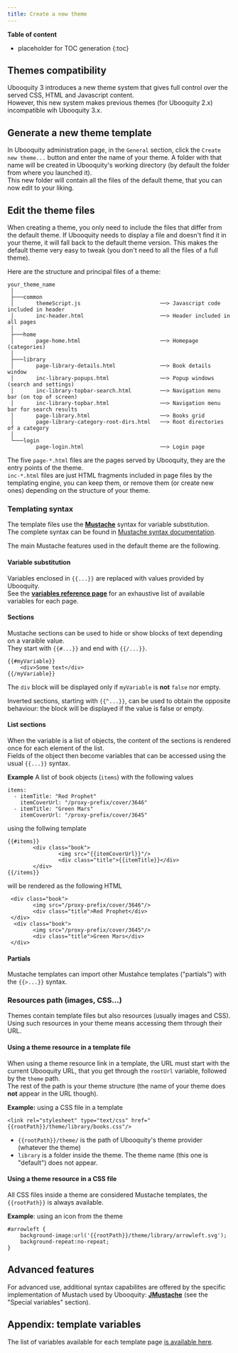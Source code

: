 ```yaml
---
title: Create a new theme
---
```


**Table of content**

* placeholder for TOC generation
{:toc}

## Themes compatibility

Ubooquity 3 introduces a new theme system that gives full control over the served CSS, HTML and Javascript content.   
However, this new system makes previous themes (for Ubooquity 2.x) incompatible wih Ubooquity 3.x.

## Generate a new theme template

In Ubooquity administration page, in the `General` section, click the `Create new theme...` button and enter the name of your theme. A folder with that name will be created in Ubooquity's working directory (by default the folder from where you launched it).  
This new folder will contain all the files of the default theme, that you can now edit to your liking.


## Edit the theme files

<div class="infobox">
When creating a theme, you only need to include the files that differ from the default theme. If Ubooquity needs to display a file and doesn't find it in your theme, it will fall back to the default theme version.  
This makes the default theme very easy to tweak (you don't need to all the files of a full theme).
</div>

Here are the structure and principal files of a theme:

```
your_theme_name
 │
 ├───common
 │       themeScript.js                         ──> Javascript code included in header  
 │       inc-header.html                        ──> Header included in all pages
 │
 ├───home
 │       page-home.html                         ──> Homepage (categories)
 │
 ├───library
 │       page-library-details.html              ──> Book details window
 │       inc-library-popups.html                ──> Popup windows (search and settings)
 │       inc-library-topbar-search.html         ──> Navigation menu bar (on top of screen) 
 │       inc-library-topbar.html                ──> Navigation menu bar for search results
 │       page-library.html                      ──> Books grid
 │       page-library-category-root-dirs.html   ──> Root directories of a category
 │
 └───login
         page-login.html                        ──> Login page
``` 

The five `page-*.html` files are the pages served by Ubooquity, they are the entry points of the theme.  
`inc-*.html` files are just HTML fragments included in page files by the templating engine, you can keep them, or remove them (or create new ones) depending on the structure of your theme.

### Templating syntax

The template files use the [**Mustache**](https://mustache.github.io/) syntax for variable substitution.  
The complete syntax can be found in [Mustache syntax documentation](https://mustache.github.io/mustache.5.html).  

The main Mustache features used in the default theme are the following. 

#### Variable substitution

Variables enclosed in `{{...}}` are replaced with values provided by Ubooquity.  
See the [**variables reference page**](https://vaemendis.github.io/ubooquity-doc/pages/theme-variables-reference.html) for an exhaustive list of available variables for each page.

#### Sections

Mustache sections can be used to hide or show blocks of text depending on a varaible value.  
They start with `{{#...}}` and end with `{{/...}}`.

```
{{#myVariable}}
    <div>Some text</div>
{{/myVariable}}
```
The `div` block will be displayed only if `myVariable` is **not** `false` nor empty.

Inverted sections, starting with `{{^...}}`, can be used to obtain the opposite behaviour: the block will be displayed if the value is false or empty.

#### List sections

When the variable is a list of objects, the content of the sections is rendered once for each element of the list.  
Fields of the object then become variables that can be accessed using the usual `{{...}}` syntax.

**Example** 
A list of book objects (`items`) with the following values
```
items:
  - itemTitle: "Red Prophet"
    itemCoverUrl: "/proxy-prefix/cover/3646"
  - itemTitle: "Green Mars"
    itemCoverUrl: "/proxy-prefix/cover/3645"
```
using the follwing template
```
{{#items}}
        <div class="book">
                <img src="{{itemCoverUrl}}"/>
                <div class="title">{{itemTitle}}</div>
        </div>        
{{/items}}
```
will be rendered as the following HTML
```
 <div class="book">
        <img src="/proxy-prefix/cover/3646"/>
        <div class="title">Red Prophet</div>
 </div> 
  <div class="book">
        <img src="/proxy-prefix/cover/3645"/>
        <div class="title">Green Mars</div>
 </div> 
```

#### Partials

Mustache templates can import other Mustahce templates ("partials") with the `{{>...}}` syntax.

### Resources path (images, CSS...)
 
Themes contain template files but also resources (usually images and CSS).  
Using such resources in your theme means accessing them through their URL.

#### Using a theme resource in a template file

When using a theme resource link in a template, the URL must start with the current Ubooquity URL, that you get through the `rootUrl` variable, followed by the `theme` path.  
The rest of the path is your theme structure (the name of your theme does **not** appear in the URL though).

**Example:** using a CSS file in a template
```
<link rel="stylesheet" type="text/css" href="{{rootPath}}/theme/library/books.css"/>
```
- `{{rootPath}}/theme/` is the path of Ubooquity's theme provider (whatever the theme) 
- `library` is a folder inside the theme. The theme name (this one is "default") does not appear.


#### Using a theme resource in a CSS file

All CSS files inside a theme are considered Mustache templates, the `{{rootPath}}` is always available.

**Example**: using an icon from the theme

```
#arrowleft {
	background-image:url('{{rootPath}}/theme/library/arrowleft.svg');
	background-repeat:no-repeat;	
}
```


## Advanced features 

For advanced use, additional syntax capabilites are offered by the specific implementation of Mustach used by Ubooquity: [**JMustache**](https://github.com/samskivert/jmustache#special-variables) (see the "Special variables" section). 


## Appendix: template variables

The list of variables available for each template page [is available here](https://vaemendis.github.io/ubooquity-doc/pages/theme-variables-reference.html).



